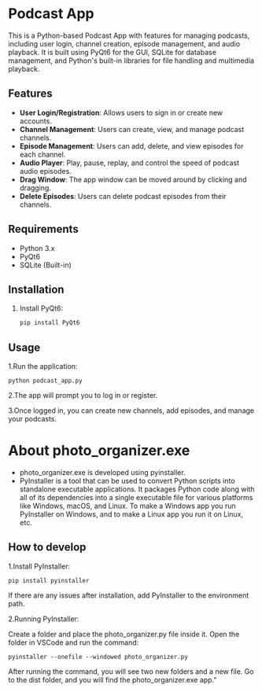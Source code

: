 # Podcast App

This is a Python-based Podcast App with features for managing podcasts, including user login, channel creation, episode management, and audio playback. It is built using PyQt6 for the GUI, SQLite for database management, and Python's built-in libraries for file handling and multimedia playback.

## Features
- **User Login/Registration**: Allows users to sign in or create new accounts.
- **Channel Management**: Users can create, view, and manage podcast channels.
- **Episode Management**: Users can add, delete, and view episodes for each channel.
- **Audio Player**: Play, pause, replay, and control the speed of podcast audio episodes.
- **Drag Window**: The app window can be moved around by clicking and dragging.
- **Delete Episodes**: Users can delete podcast episodes from their channels.

## Requirements
- Python 3.x
- PyQt6
- SQLite (Built-in)

## Installation
1. Install PyQt6:
   ```bash
   pip install PyQt6
   ```
## Usage
1.Run the application:
```
python podcast_app.py
```
2.The app will prompt you to log in or register.

3.Once logged in, you can create new channels, add episodes, and manage your podcasts.

# About photo_organizer.exe
* photo_organizer.exe is developed using pyinstaller.
* PyInstaller is a tool that can be used to convert Python scripts into standalone executable applications. It packages Python code along with all of its dependencies into a single executable file for various platforms like Windows, macOS, and Linux. To make a Windows app you run PyInstaller on Windows, and to make a Linux app you run it on Linux, etc.

## How to develop
1.Install PyInstaller:
```
pip install pyinstaller
```
If there are any issues after installation, add PyInstaller to the environment path.

2.Running PyInstaller: 

Create a folder and place the photo_organizer.py file inside it. Open the folder in VSCode and run the command:
```
pyinstaller --onefile --windowed photo_organizer.py
```
After running the command, you will see two new folders and a new file. Go to the dist folder, and you will find the photo_organizer.exe app."
